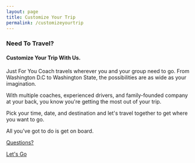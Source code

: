 ```yaml
---
layout: page
title: Customize Your Trip
permalink: /customizeyourtrip
---
```


### Need To Travel?
#### Customize Your Trip With Us.

Just For You Coach travels wherever you and your group need to go. From Washington D.C to Washington State, the possibilities are as wide as your imagination.

With multiple coaches, experienced drivers, and family-founded company at your back, you know you're getting the most out of your trip. 

Pick your time, date, and destination and let's travel together to get where you want to go.

All you've got to do is get on board.

[Questions?](/questions)

[Let's Go](https://goo.gl/forms/ZqRGfrMIUuFP33yz1)